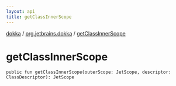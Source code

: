 ```yaml
---
layout: api
title: getClassInnerScope
---
```

[dokka](../index.html) / [org.jetbrains.dokka](index.html) / [getClassInnerScope](getClassInnerScope.html)


# getClassInnerScope



```
public fun getClassInnerScope(outerScope: JetScope, descriptor: ClassDescriptor): JetScope
```

